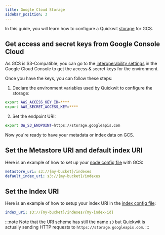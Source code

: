 ```yaml
---
title: Google Cloud Storage
sidebar_position: 3
---
```


In this guide, you will learn how to configure a Quickwit [storage](/docs/reference/storage-uri) for GCS.

## Get access and secret keys from Google Console Cloud 

As GCS is S3-Compatible, you can go to the [interoperability settings](https://console.cloud.google.com/storage/settings;tab=interoperability) in the Google Cloud Console to get the access & secret keys for the environment. 
   
Once you have the keys, you can follow these steps:

1. Declare the environment variables used by Quickwit to configure the storage:
```bash
export AWS_ACCESS_KEY_ID=****
export AWS_SECRET_ACCESS_KEY=****
```
   
2. Set the endpoint URI: 
```bash
export QW_S3_ENDPOINT=https://storage.googleapis.com
```

Now you're ready to have your metadata or index data on GCS.


## Set the Metastore URI and default index URI

Here is an example of how to set up your [node config file](/docs/configuration/node-config) with GCS:

```yaml
metastore_uri: s3://{my-bucket}/indexes
default_index_uri: s3://{my-bucket}/indexes
```

## Set the Index URI

Here is an example of how to setup your index URI in the [index config file](/docs/configuration/index-config):
```yaml
index_uri: s3://{my-bucket}/indexes/{my-index-id}
```

:::note
Note that the URI scheme has still the name `s3` but Quickwit is actually sending HTTP requests to `https://storage.googleapis.com`.
:::
